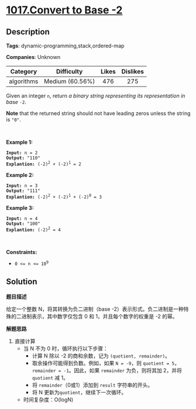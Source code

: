 # [1017.Convert to Base -2](https://leetcode.com/problems/convert-to-base-2/description/)

## Description

**Tags**: dynamic-programming,stack,ordered-map

**Companies**: Unknown

|  Category  |   Difficulty    | Likes | Dislikes |
| :--------: | :-------------: | :---: | :------: |
| algorithms | Medium (60.56%) |  476  |   275    |

<p>Given an integer <code>n</code>, return <em>a binary string representing its representation in base</em> <code>-2</code>.</p>
<p><strong>Note</strong> that the returned string should not have leading zeros unless the string is <code>&quot;0&quot;</code>.</p>
<p>&nbsp;</p>
<p><strong class="example">Example 1:</strong></p>
<pre><code><strong>Input:</strong> n = 2
<strong>Output:</strong> &quot;110&quot;
<strong>Explantion:</strong> (-2)<sup>2</sup> + (-2)<sup>1</sup> = 2</code></pre>
<p><strong class="example">Example 2:</strong></p>
<pre><code><strong>Input:</strong> n = 3
<strong>Output:</strong> &quot;111&quot;
<strong>Explantion:</strong> (-2)<sup>2</sup> + (-2)<sup>1</sup> + (-2)<sup>0</sup> = 3</code></pre>
<p><strong class="example">Example 3:</strong></p>
<pre><code><strong>Input:</strong> n = 4
<strong>Output:</strong> &quot;100&quot;
<strong>Explantion:</strong> (-2)<sup>2</sup> = 4</code></pre>
<p>&nbsp;</p>
<p><strong>Constraints:</strong></p>
<ul>
  <li><code>0 &lt;= n &lt;= 10<sup>9</sup></code></li>
</ul>

## Solution

**题目描述**

给定一个整数 N，将其转换为负二进制（base -2）表示形式。负二进制是一种特殊的二进制表示，其中数字仅包含 0 和 1，并且每个数字的权重是 -2 的幂。

**解题思路**

1. 直接计算
   - 当 N 不为 0 时，循环执行以下步骤：
     - 计算 N 除以 -2 的商和余数，记为 `(quotient, remainder)`。
     - 取余操作可能得到负数。例如，如果 `N = -9`，则 `quotient = 5`，`remainder = -1`。因此，如果 `remainder` 为负，则将其加 2，并将 `quotient` 减 1。
     - 将 `remainder`（0或1）添加到 `result` 字符串的开头。
     - 将 N 更新为`quotient`，继续下一次循环。
   - 时间复杂度：O(logN)
